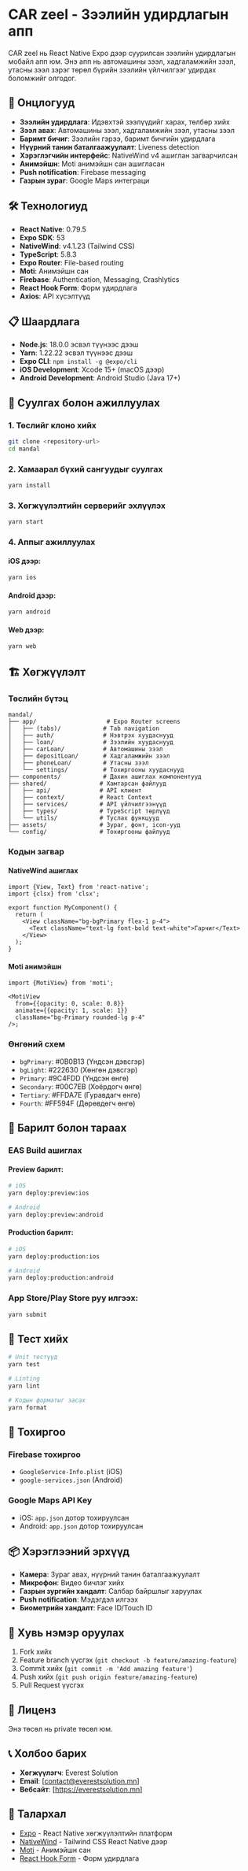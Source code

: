 # CAR zeel - Зээлийн удирдлагын апп

CAR zeel нь React Native Expo дээр суурилсан зээлийн удирдлагын мобайл апп юм. Энэ апп нь автомашины зээл, хадгаламжийн зээл, утасны зээл зэрэг төрөл бүрийн зээлийн үйлчилгээг удирдах боломжийг олгодог.

## 🚀 Онцлогууд

- **Зээлийн удирдлага**: Идэвхтэй зээлүүдийг харах, төлбөр хийх
- **Зээл авах**: Автомашины зээл, хадгаламжийн зээл, утасны зээл
- **Баримт бичиг**: Зээлийн гэрээ, баримт бичгийн удирдлага
- **Нүүрний танин баталгаажуулалт**: Liveness detection
- **Хэрэглэгчийн интерфейс**: NativeWind v4 ашиглан загварчилсан
- **Анимэйшн**: Moti анимэйшн сан ашигласан
- **Push notification**: Firebase messaging
- **Газрын зураг**: Google Maps интеграци

## 🛠 Технологиуд

- **React Native**: 0.79.5
- **Expo SDK**: 53
- **NativeWind**: v4.1.23 (Tailwind CSS)
- **TypeScript**: 5.8.3
- **Expo Router**: File-based routing
- **Moti**: Анимэйшн сан
- **Firebase**: Authentication, Messaging, Crashlytics
- **React Hook Form**: Форм удирдлага
- **Axios**: API хүсэлтүүд

## 📋 Шаардлага

- **Node.js**: 18.0.0 эсвэл түүнээс дээш
- **Yarn**: 1.22.22 эсвэл түүнээс дээш
- **Expo CLI**: `npm install -g @expo/cli`
- **iOS Development**: Xcode 15+ (macOS дээр)
- **Android Development**: Android Studio (Java 17+)

## 🚀 Суулгах болон ажиллуулах

### 1. Төслийг клоно хийх

```bash
git clone <repository-url>
cd mandal
```

### 2. Хамаарал бүхий сангуудыг суулгах

```bash
yarn install
```

### 3. Хөгжүүлэлтийн серверийг эхлүүлэх

```bash
yarn start
```

### 4. Аппыг ажиллуулах

#### iOS дээр:

```bash
yarn ios
```

#### Android дээр:

```bash
yarn android
```

#### Web дээр:

```bash
yarn web
```

## 🏗 Хөгжүүлэлт

### Төслийн бүтэц

```
mandal/
├── app/                    # Expo Router screens
│   ├── (tabs)/            # Tab navigation
│   ├── auth/              # Нэвтрэх хуудаснууд
│   ├── loan/              # Зээлийн хуудаснууд
│   ├── carLoan/           # Автомашины зээл
│   ├── depositLoan/       # Хадгаламжийн зээл
│   ├── phoneLoan/         # Утасны зээл
│   └── settings/          # Тохиргооны хуудаснууд
├── components/            # Дахин ашиглах компонентууд
├── shared/               # Хамтарсан файлууд
│   ├── api/              # API клиент
│   ├── context/          # React Context
│   ├── services/         # API үйлчилгээнүүд
│   ├── types/            # TypeScript төрлүүд
│   └── utils/            # Туслах функцууд
├── assets/               # Зураг, фонт, icon-ууд
└── config/               # Тохиргооны файлууд
```

### Кодын загвар

#### NativeWind ашиглах

```tsx
import {View, Text} from 'react-native';
import {clsx} from 'clsx';

export function MyComponent() {
  return (
    <View className="bg-bgPrimary flex-1 p-4">
      <Text className="text-lg font-bold text-white">Гарчиг</Text>
    </View>
  );
}
```

#### Moti анимэйшн

```tsx
import {MotiView} from 'moti';

<MotiView
  from={{opacity: 0, scale: 0.8}}
  animate={{opacity: 1, scale: 1}}
  className="bg-Primary rounded-lg p-4"
/>;
```

### Өнгөний схем

- `bgPrimary`: #0B0B13 (Үндсэн дэвсгэр)
- `bgLight`: #222630 (Хөнгөн дэвсгэр)
- `Primary`: #9C4FDD (Үндсэн өнгө)
- `Secondary`: #00C7EB (Хоёрдогч өнгө)
- `Tertiary`: #FFDA7E (Гуравдагч өнгө)
- `Fourth`: #FF594F (Дөрөвдөгч өнгө)

## 📱 Барилт болон тараах

### EAS Build ашиглах

#### Preview барилт:

```bash
# iOS
yarn deploy:preview:ios

# Android
yarn deploy:preview:android
```

#### Production барилт:

```bash
# iOS
yarn deploy:production:ios

# Android
yarn deploy:production:android
```

### App Store/Play Store руу илгээх:

```bash
yarn submit
```

## 🧪 Тест хийх

```bash
# Unit тестүүд
yarn test

# Linting
yarn lint

# Кодын форматыг засах
yarn format
```

## 🔧 Тохиргоо

### Firebase тохиргоо

- `GoogleService-Info.plist` (iOS)
- `google-services.json` (Android)

### Google Maps API Key

- iOS: `app.json` дотор тохируулсан
- Android: `app.json` дотор тохируулсан

## 📦 Хэрэглээний эрхүүд

- **Камера**: Зураг авах, нүүрний танин баталгаажуулалт
- **Микрофон**: Видео бичлэг хийх
- **Газрын зургийн хандалт**: Салбар байршлыг харуулах
- **Push notification**: Мэдэгдэл илгээх
- **Биометрийн хандалт**: Face ID/Touch ID

## 🤝 Хувь нэмэр оруулах

1. Fork хийх
2. Feature branch үүсгэх (`git checkout -b feature/amazing-feature`)
3. Commit хийх (`git commit -m 'Add amazing feature'`)
4. Push хийх (`git push origin feature/amazing-feature`)
5. Pull Request үүсгэх

## 📄 Лиценз

Энэ төсөл нь private төсөл юм.

## 📞 Холбоо барих

- **Хөгжүүлэгч**: Everest Solution
- **Email**: [contact@everestsolution.mn]
- **Вебсайт**: [https://everestsolution.mn]

## 🙏 Талархал

- [Expo](https://expo.dev) - React Native хөгжүүлэлтийн платформ
- [NativeWind](https://nativewind.dev) - Tailwind CSS React Native дээр
- [Moti](https://moti.fyi) - Анимэйшн сан
- [React Hook Form](https://react-hook-form.com) - Форм удирдлага
